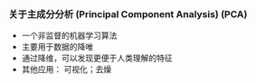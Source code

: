 ### 关于主成分分析 (Principal Component Analysis) (PCA)

- 一个非监督的机器学习算法
- 主要用于数据的降唯
- 通过降维，可以发现更便于人类理解的特征
- 其他应用： 可视化；去燥

